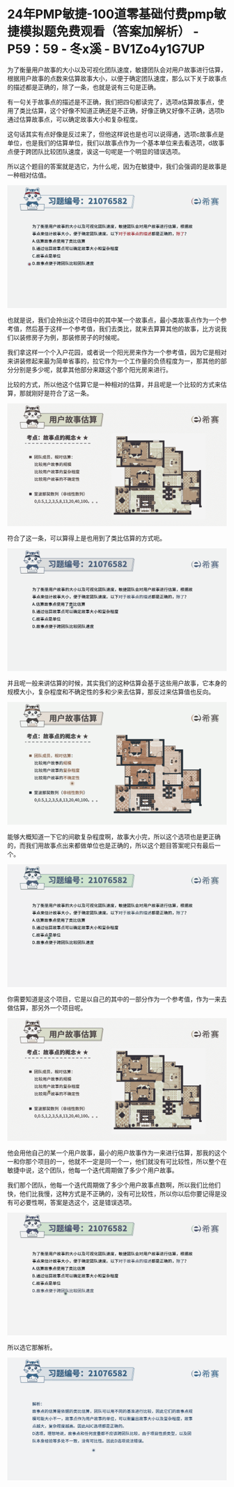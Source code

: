 # 24年PMP敏捷-100道零基础付费pmp敏捷模拟题免费观看（答案加解析） - P59：59 - 冬x溪 - BV1Zo4y1G7UP

为了衡量用户故事的大小以及可视化团队速度，敏捷团队会对用户故事进行估算，根据用户故事的点数来估算故事大小，以便于确定团队速度，那么以下关于故事点的描述都是正确的，除了一条，也就是说有三句是正确。

有一句关于故事点的描述是不正确，我们把四句都读完了，选项a估算故事点，使用了类比估算，这个好像不知道正确还是不正确，好像正确又好像不正确，选项b通过估算故事点，可以确定故事大小和复杂程度。

这句话其实有点好像是反过来了，但他这样说也是也可以说得通，选项c故事点是单位，也是我们的估算单位，我们以故事点作为一个基本单位来去看选项，d故事点便于跨团队比较团队速度，诶这一句呢是一个明显的错误选项。

所以这个题目的答案就是选它，为什么呢，因为在敏捷中，我们会强调的是故事是一种相对估值。

![](img/69b8b3d6e0029179138d2e0b136fafd0_1.png)

也就是说，我们会拎出这个项目中的其中某一个故事点，最小类故事点作为一个参考值，然后基于这样一个参考值，我们去类比，就来去算算其他的故事，比方说我们以装修房子为例，那装修房子的时候呢。

我们拿这样一个个入户花园，或者说一个阳光房来作为一个参考值，因为它是相对来讲装修起来最为简单省事的，拉它作为一个工作量的负债程度为一，那其他的部分分别是多少呢，就拿其他部分来跟这个那个阳光房来进行。

比较的方式，所以他这个估算它是一种相对的估算，并且呢是一个比较的方式来估算，那就刚好是符合了这一条。

![](img/69b8b3d6e0029179138d2e0b136fafd0_3.png)

符合了这一条，可以算得上是也用到了类比估算的方式呃。

![](img/69b8b3d6e0029179138d2e0b136fafd0_5.png)

并且呢一般来讲估算的时候，其实我们的这种估算会基于这些用户故事，它本身的规模大小，复杂程度和不确定性的多和少来去估算，那反过来估算值也反向。



![](img/69b8b3d6e0029179138d2e0b136fafd0_7.png)

能够大概知道一下它的间歇复杂程度啊，故事大小完，所以这个选项也是更正确的，而我们用故事点出来都做单位也是正确的，所以这个题目答案呢只有最后一个。



![](img/69b8b3d6e0029179138d2e0b136fafd0_9.png)

你需要知道是这个项目，它是以自己的其中的一部分作为一个参考值，作为一来去做估算，那另外一个项目呢。

![](img/69b8b3d6e0029179138d2e0b136fafd0_11.png)

他会用他自己的某一个用户故事，最小的用户故事作为一来进行估算，那我的这个一和你那个项目的一，他就不一定是同一个一，他们就没有可比较性，所以整个在敏捷中说，这个团队，他每一个迭代周期做了多少个用户故事。

我们那个团队，他每一个迭代周期做了多少个用户故事点数啊，所以我们比他们快，他们比我慢，这种方式是不正确的，没有可比较性，所以你以后你要记得是没有可必要性啊，答案是选这个，这是错误选项。



![](img/69b8b3d6e0029179138d2e0b136fafd0_13.png)

所以选它那解析。

![](img/69b8b3d6e0029179138d2e0b136fafd0_15.png)
